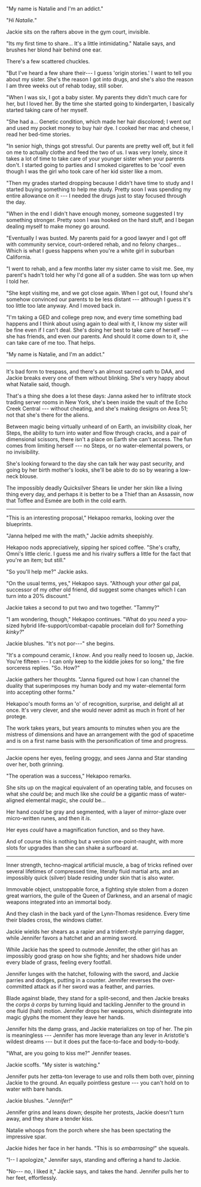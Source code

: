 "My name is Natalie and I'm an addict."

"_Hi Natalie._"

Jackie sits on the rafters above in the gym court, invisible.

"Its my first time to share... It's a little intimidating." Natalie says, and brushes her
blond hair behind one ear.

There's a few scattered chuckles.

"But I've heard a few share their--- I guess 'origin stories.' I want
to tell you about my sister. She's the reason I got into drugs, and she's
also the reason I am three weeks out of rehab today, still sober.

"When I was six, I got a baby sister. My parents they didn't much care
for her, but I loved her. By the time she started going to kindergarten,
I basically started taking care of her myself.

"She had a... Genetic condition, which made her hair discolored; I went out
and used my pocket money to buy hair dye. I cooked her mac and cheese, I read
her bed-time stories.

"In senior high, things got stressful. Our parents are pretty well off, but it
fell on me to actually clothe and feed the two of us. I was very lonely, since
it takes a lot of time to take care of your younger sister when your parents 
don't. I started going to parties and I smoked cigarettes to be 'cool'
even though I was the girl who took care of her kid sister like a mom.

"Then my grades started dropping because I didn't have time to study and I
started buying something to help me study. Pretty soon I was spending my entire
allowance on it --- I needed the drugs just to stay focused through the day.

"When in the end I didn't have enough money, someone suggested I try something
stronger. Pretty soon I was hooked on the hard stuff, and I began dealing myself to
make money go around.

"Eventually I was busted. My parents paid for a good lawyer and I
got off with community service, court-ordered rehab, and no felony charges...
Which is what I guess happens when you're a white girl in suburban California.

"I went to rehab, and a few months later my sister came to visit me. See,
my parent's hadn't told her why I'd gone all of a sudden. She was torn up
when I told her.

"She kept visiting me, and we got close again. When I got out, I found she's
somehow convinced our parents to be less distant --- although I guess
it's too little too late anyway. And I moved back in. 

"I'm taking a GED and college prep now, and every time something bad happens
and I think about using again to deal with it, I know my sister will be fine
even if I can't deal. She's doing her best to take care of herself --- she has
friends, and even our parents. And should it come down to it, she can take care
of me too. That helps.

"My name is Natalie, and I'm an addict."

----

It's bad form to trespass, and there's an almost sacred oath to DAA, and Jackie
breaks every one of them without blinking. She's very happy about what Natalie said, though.

That's a thing she does a lot these days: Janna asked her to infiltrate stock trading server
rooms in New York, she's been inside the vault of the Echo Creek Central --- without cheating,
and she's making designs on Area 51; not that she's there for the aliens.

Between magic being virtually unheard of on Earth, an invisibility cloak, her Steps,
the ability to turn into water and flow through cracks, and a pair of dimensional
scissors, there isn't a place on Earth she can't access. The fun comes from limiting herself
--- no Steps, or no water-elemental powers, or no invisibility.

She's looking forward to the day she can talk her way past security, and going by
her birth mother's looks, she'll be able to do so by wearing a low-neck blouse.

The impossibly deadly Quicksilver Shears lie under her skin like a living thing
every day, and perhaps it is better to be a Thief than an Assassin, now that Toffee and
Esmée are both in the cold earth.

----

"This is an interesting proposal," Hekapoo remarks, looking over the blueprints.

"Janna helped me with the math," Jackie admits sheepishly.

Hekapoo nods appreciatively, sipping her spiced coffee. "She's crafty, Omni's little cleric.
I guess me and his rivalry suffers a little for the fact that you're an item; but still."

"So you'll help me?" Jackie asks.

"On the usual terms, yes," Hekapoo says. "Although your _other_ gal pal, successor of my
_other_ old friend, did suggest some changes which I can turn into a 20% discount."

Jackie takes a second to put two and two together. "Tammy?"

"I am wondering, though," Hekapoo continues. "What do you _need_ a you-sized hybrid life-support/combat-capable
procelain doll for? Something _kinky?_"

Jackie blushes. "It's not por---" she begins.

"It's a compound ceramic, I _know_. And you really need to loosen up, Jackie. You're fifteen --- I can only
keep to the kiddie jokes for so long," the fire sorceress replies. "So. How?"

Jackie gathers her thoughts. "Janna figured out how I can channel the duality that superimposes my human body
and my water-elemental form into accepting other forms."

Hekapoo's mouth forms an 'o' of recognition, surprise, and delight all at once. It's very clever, and
she would never admit as much in front of her protege.

The work takes years, but years amounts to minutes when you are the mistress of dimensions and
have an arrangement with the god of spacetime and is on a first name basis with the personification
of time and progress.

----

Jackie opens her eyes, feeling groggy, and sees Janna and Star standing over her, both grinning.

"The operation was a success," Hekapoo remarks.

She sits up on the magical equivalent of an operating table, and focuses on what she _could_ be; and
much like she _could_ be a gigantic mass of water-aligned elemental magic, she _could_ be...

Her hand _could_ be gray and segmented, with a layer of mirror-glaze over micro-written runes, and then it _is_.

Her eyes _could_ have a magnification function, and so they have.

And of course this is nothing but a version one-point-naught, with more slots for upgrades than she
can shake a surfboard at.

----

Inner strength, techno-magical artificial muscle, a bag of tricks refined over several lifetimes of
compressed time, literally fluid martial arts, and an impossibly quick (silver) blade residing under
skin that is also water.

Immovable object, unstoppable force, a fighting style stolen from a dozen great warriors, the guile of
the Queen of Darkness, and an arsenal of magic weapons integrated into an immortal body.

And they clash in the back yard of the Lynn-Thomas residence. Every time their blades cross, the windows
clatter.

Jackie wields her shears as a rapier and a trident-style parrying dagger,
while Jennifer favors a hatchet and an arming sword.

While Jackie has the speed to outmode Jennifer, the other girl has an impossibly good grasp on how she fights;
and her shadows hide under every blade of grass, feeling every footfall.

Jennifer lunges with the hatchet, following with the sword, and Jackie parries and dodges, putting in
a counter. Jennifer reverses the over-committed attack as if her sword was a feather, and parries.

Blade against blade, they stand for a split-second, and then Jackie breaks the _corps à corps_ by
turning liquid and tackling Jennifer to the ground in one fluid (hah) motion. Jennifer drops her weapons,
which disintegrate into magic glyphs the moment they leave her hands.

Jennifer hits the damp grass, and Jackie materializes on top of her. The pin is meaningless --- Jennifer
has more leverage than any lever in Aristotle's wildest dreams --- but it does put the face-to-face and
body-to-body.

"What, are you going to kiss me?" Jennifer teases.

Jackie scoffs. "My sister is watching."

Jennifer puts her zetta-ton leverage to use and rolls them both over, pinning Jackie to the ground. An
equally pointless gesture --- you can't hold on to water with bare hands.

Jackie blushes. "_Jennifer!_"

Jennifer grins and leans down; despite her protests, Jackie doesn't turn away, and they share a tender
kiss.

Natalie whoops from the porch where she has been spectating the impressive spar.

Jackie hides her face in her hands. "This is so _embarrasing!_" she squeals.

"I-- I apologize," Jennifer says, standing and offering a hand to Jackie.

"No--- no, I liked it," Jackie says, and takes the hand. Jennifer pulls her to her feet, effortlessly.
